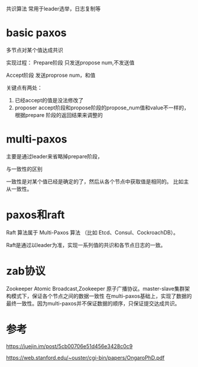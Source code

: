 共识算法
常用于leader选举，日志复制等

# basic paxos
多节点对某个值达成共识

实现过程：
Prepare阶段
只发送propose num,不发送值

Accept阶段
发送proprose num，和值


关键点有两处：
1. 已经accept的值是没法修改了
2. proposer accept阶段和propose阶段的propose_num值和value不一样的，根据prepare
阶段的返回结果来调整的


# multi-paxos
主要是通过leader来省略掉prepare阶段，


与一致性的区别

一致性是对某个值已经是确定的了，然后从各个节点中获取值是相同的。
比如主从一致性。


# paxos和raft
Raft 算法属于 Multi-Paxos 算法
（比如 Etcd、Consul、CockroachDB）。

Raft是通过以leader为准，实现一系列值的共识和各节点日志的一致。

# zab协议
Zookeeper Atomic Broadcast,Zookeeper 原子广播协议。master-slave集群架构模式下，保证各个节点之间的数据一致性
在multi-paxos基础上，实现了数据的最终一致性。因为multi-paxos并不保证数据的顺序，只保证提交达成共识。

# 参考
https://juejin.im/post/5cb00706e51d456e3428c0c9

https://web.stanford.edu/~ouster/cgi-bin/papers/OngaroPhD.pdf
